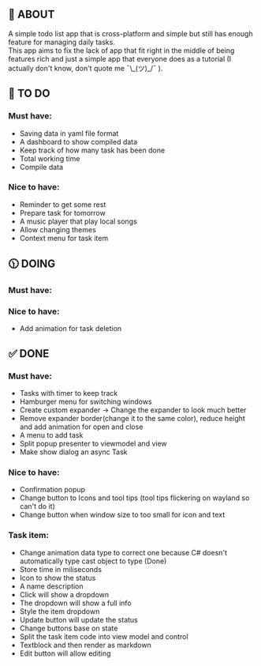 ## 📖 ABOUT

A simple todo list app that is cross-platform and simple but still has enough feature for managing daily tasks.</br>
This app aims to fix the lack of app that fit right in the middle of being features rich and just a simple app that
everyone does as a tutorial (I actually don't know, don't quote me ¯\\\_(ツ)_/¯ ). </br>

## 🎯 TO DO

### Must have:

- Saving data in yaml file format
- A dashboard to show compiled data
- Keep track of how many task has been done
- Total working time
- Compile data

### Nice to have:

- Reminder to get some rest
- Prepare task for tomorrow
- A music player that play local songs
- Allow changing themes
- Context menu for task item

## 🕦 DOING

### Must have:


### Nice to have:

- Add animation for task deletion

## ✅ DONE

### Must have:

- Tasks with timer to keep track
- Hamburger menu for switching windows
- Create custom expander -> Change the expander to look much better
- Remove expander border(change it to the same color), reduce height and add animation for open and close
- A menu to add task
- Split popup presenter to viewmodel and view
- Make show dialog an async Task

### Nice to have:

- Confirmation popup
- Change button to Icons and tool tips (tool tips flickering on wayland so can't do it)
- Change button when window size to too small for icon and text

### Task item:

- Change animation data type to correct one because C# doesn't automatically type cast object to type (Done)
- Store time in miliseconds
- Icon to show the status
- A name description
- Click will show a dropdown
- The dropdown will show a full info
- Style the item dropdown
- Update button will update the status
- Change buttons base on state
- Split the task item code into view model and control
- Textblock and then render as markdown
- Edit button will allow editing
